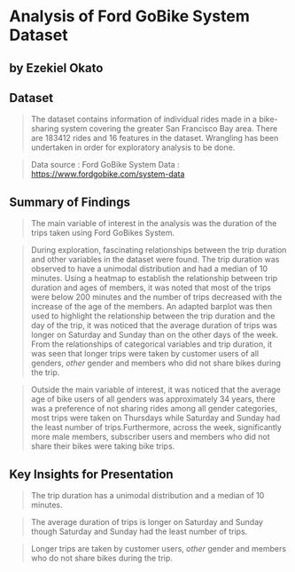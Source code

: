 # Analysis of Ford GoBike System Dataset
## by Ezekiel Okato


## Dataset

> The dataset contains information of  individual rides made in a bike-sharing system covering the greater San Francisco Bay area. There are 183412 rides and 16 features in the dataset. Wrangling has been undertaken in order for exploratory analysis to be done.

> Data source : Ford GoBike System Data : https://www.fordgobike.com/system-data 



## Summary of Findings

> The main variable of interest in the analysis was the duration of the trips taken using Ford GoBikes System. 

> During exploration, fascinating relationships between the trip duration and other variables in the dataset were found. The trip duration was observed to have a unimodal distribution and had a median of 10 minutes. Using a heatmap to establish the relationship between trip duration and ages of members, it was noted that most of the trips were below 200 minutes and the number of trips decreased with the increase of the age of the members. An adapted barplot was then used to highlight the relationship between the trip duration and the day of the trip, it  was noticed that the average duration of trips was longer on Saturday and Sunday than on the other days of the week. From the relationships of categorical variables and trip duration, it was seen that longer trips were taken by customer users of all genders, _other_ gender and members who did not share bikes during the trip.

> Outside the main variable of interest, it was noticed that the average age of  bike users of all genders was approximately 34 years, there was a preference of not sharing rides among all gender categories, most trips were taken on Thursdays while Saturday and Sunday had the least number of trips.Furthermore, across the week, significantly more male members, subscriber users and members who did not share their bikes were taking bike trips.



## Key Insights for Presentation

> The trip duration has a unimodal distribution and a median of 10 minutes.

> The average duration of trips is longer on Saturday and Sunday though Saturday and Sunday had the least number of trips.

> Longer trips are taken by customer users, _other_ gender and members who do not share bikes during the trip.

